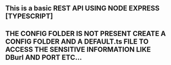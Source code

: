 ## This is a basic REST API USING NODE EXPRESS [TYPESCRIPT]

## THE CONFIG FOLDER IS NOT PRESENT CREATE A CONFIG FOLDER AND A DEFAULT.ts FILE TO ACCESS THE SENSITIVE INFORMATION LIKE DBurI AND PORT ETC...
